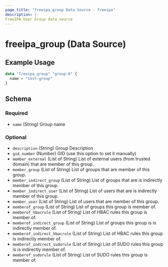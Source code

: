 ```yaml
---
page_title: "freeipa_group Data Source - freeipa"
description: |-
FreeIPA User Group data source
---
```


# freeipa_group (Data Source)



## Example Usage

```terraform
data "freeipa_group" "group-0" {
  name = "test-group"
}
```




<!-- schema generated by tfplugindocs -->
## Schema

### Required

- `name` (String) Group name

### Optional

- `description` (String) Group Description
- `gid_number` (Number) GID (use this option to set it manually)
- `member_external` (List of String) List of external users (from trusted domain) that are member of this group.
- `member_group` (List of String) List of groups that are member of this group.
- `member_indirect_group` (List of String) List of groups that are is indirectly member of this group.
- `member_indirect_user` (List of String) List of users that are is indirectly member of this group.
- `member_user` (List of String) List of users that are member of this group.
- `memberof_group` (List of String) List of groups this group is member of.
- `memberof_hbacrule` (List of String) List of HBAC rules this group is member of.
- `memberof_indirect_group` (List of String) List of groups this group is is indirectly member of.
- `memberof_indirect_hbacrule` (List of String) List of HBAC rules this group is indirectly member of.
- `memberof_indirect_sudorule` (List of String) List of SUDO rules this group is is indirectly member of.
- `memberof_sudorule` (List of String) List of SUDO rules this group is member of.
